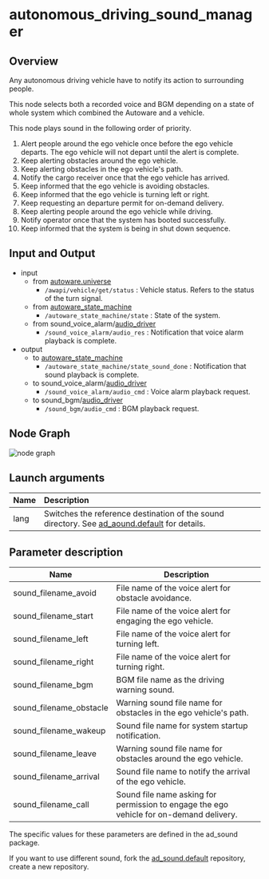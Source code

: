 # autonomous_driving_sound_manager

## Overview
Any autonomous driving vehicle have to notify its action to surrounding people.

This node selects both a recorded voice and BGM depending on a state of whole system which combined the Autoware and a vehicle.

This node plays sound in the following order of priority.
1. Alert people around the ego vehicle once before the ego vehicle departs. The ego vehicle will not depart until the alert is complete.
1. Keep alerting obstacles around the ego vehicle.
1. Keep alerting obstacles in the ego vehicle's path.
1. Notify the cargo receiver once that the ego vehicle has arrived.
1. Keep informed that the ego vehicle is avoiding obstacles.
1. Keep informed that the ego vehicle is turning left or right.
1. Keep requesting an departure permit for on-demand delivery.
1. Keep alerting people around the ego vehicle while driving.
1. Notify operator once that the system has booted successfully.
1. Keep informed that the system is being in shut down sequence.

## Input and Output
- input
  - from [autoware.universe](https://github.com/autowarefoundation/autoware.universe)
    - `/awapi/vehicle/get/status` : Vehicle status. Refers to the status of the turn signal.
  - from [autoware_state_machine](https://github.com/eve-autonomy/autoware_state_machine)
    - `/autoware_state_machine/state` : State of the system.
  - from sound_voice_alarm/[audio_driver](https://github.com/eve-autonomy/audio_driver)
    - `/sound_voice_alarm/audio_res` : Notification that voice alarm playback is complete.
- output
  - to [autoware_state_machine](https://github.com/eve-autonomy/autoware_state_machine)
    - `/autoware_state_machine/state_sound_done` : Notification that sound playback is complete.
  - to sound_voice_alarm/[audio_driver](https://github.com/eve-autonomy/audio_driver)
    - `/sound_voice_alarm/audio_cmd` : Voice alarm playback request.
  - to sound_bgm/[audio_driver](https://github.com/eve-autonomy/audio_driver)
    - `/sound_bgm/audio_cmd` : BGM playback request.
## Node Graph
![node graph](http://www.plantuml.com/plantuml/proxy?src=https://raw.githubusercontent.com/eve-autonomy/ad_sound_manager/docs/node_graph.pu)

## Launch arguments
|Name|Description|
|:---|:----------|
|lang|Switches the reference destination of the sound directory. See [ad_aound.default](https://github.com/eve-autonomy/ad_sound.default#extensibility-of-this-package) for details.|

## Parameter description

<table>
  <thead>
    <tr>
      <th scope="col">Name</th>
      <th scope="col">Description</th>
    </tr>
  </thead>
  <tbody>
    <tr>
	    <td>sound_filename_avoid</td>
	    <td>File name of the voice alert for obstacle avoidance.</td>
    <tr>
	    <td>sound_filename_start</td>
	    <td>File name of the voice alert for engaging the ego vehicle.</td>
    </tr>
    <tr>
	    <td>sound_filename_left</td>
	    <td>File name of the voice alert for turning left.</td>
    </tr>
    <tr>
	    <td>sound_filename_right</td>
	    <td>File name of the voice alert for turning right.</td>
    </tr>
    <tr>
	    <td>sound_filename_bgm</td>
	    <td>BGM file name as the driving warning sound.</td>
    </tr>
    <tr>
	    <td>sound_filename_obstacle</td>
	    <td>Warning sound file name for obstacles in the ego vehicle's path.</td>
    </tr>
    <tr>
	    <td>sound_filename_wakeup</td>
	    <td>Sound file name for system startup notification.</td>
    </tr>
    <tr>
	    <td>sound_filename_leave</td>
	    <td>Warning sound file name for obstacles around the ego vehicle.</td>
    </tr>
    <tr>
	    <td>sound_filename_arrival</td>
	    <td>Sound file name to notify the arrival of the ego vehicle.</td>
    </tr>
    <tr>
	    <td>sound_filename_call</td>
	    <td>Sound file name asking for permission to engage the ego vehicle for on-demand delivery.</td>
    </tr>
  </tbody>
</table>

The specific values for these parameters are defined in the ad_sound package.

If you want to use different sound, fork the [ad_sound.default](https://github.com/eve-autonomy/ad_sound.default) repository, create a new repository.
